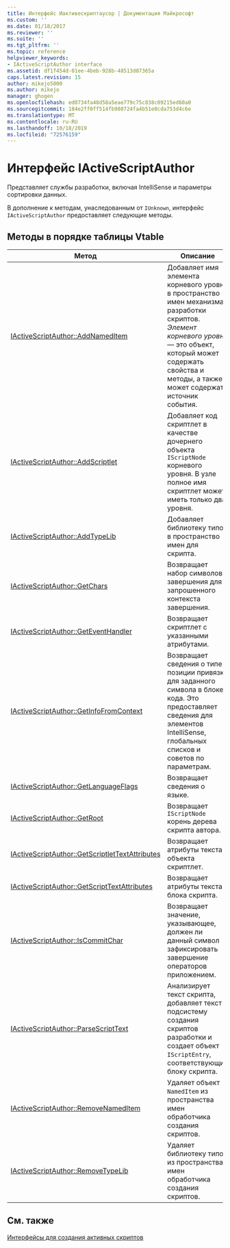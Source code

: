 ```yaml
---
title: Интерфейс Иактивескриптаусор | Документация Майкрософт
ms.custom: ''
ms.date: 01/18/2017
ms.reviewer: ''
ms.suite: ''
ms.tgt_pltfrm: ''
ms.topic: reference
helpviewer_keywords:
- IActiveScriptAuthor interface
ms.assetid: df1f454d-01ee-4beb-928b-48513d07365a
caps.latest.revision: 15
author: mikejo5000
ms.author: mikejo
manager: ghogen
ms.openlocfilehash: ed0734fa48d58a5eae779c75c838c09215ed60a0
ms.sourcegitcommit: 184e2ff0ff514fb980724fa4b51e0cda753d4c6e
ms.translationtype: MT
ms.contentlocale: ru-RU
ms.lasthandoff: 10/18/2019
ms.locfileid: "72576159"
---
```

# <a name="iactivescriptauthor-interface"></a>Интерфейс IActiveScriptAuthor
Представляет службы разработки, включая IntelliSense и параметры сортировки данных.  
  
 В дополнение к методам, унаследованным от `IUnknown`, интерфейс `IActiveScriptAuthor` предоставляет следующие методы.  
  
## <a name="methods-in-vtable-order"></a>Методы в порядке таблицы Vtable  
  
|Метод|Описание|  
|------------|-----------------|  
|[IActiveScriptAuthor::AddNamedItem](../../winscript/reference/iactivescriptauthor-addnameditem.md)|Добавляет имя элемента корневого уровня в пространство имен механизма разработки скриптов. *Элемент корневого уровня* — это объект, который может содержать свойства и методы, а также может содержать источник события.|  
|[IActiveScriptAuthor::AddScriptlet](../../winscript/reference/iactivescriptauthor-addscriptlet.md)|Добавляет код скриптлет в качестве дочернего объекта `IScriptNode` корневого уровня. В узле полное имя скриптлет может иметь только два уровня.|  
|[IActiveScriptAuthor::AddTypeLib](../../winscript/reference/iactivescriptauthor-addtypelib.md)|Добавляет библиотеку типов в пространство имен для скрипта.|  
|[IActiveScriptAuthor::GetChars](../../winscript/reference/iactivescriptauthor-getchars.md)|Возвращает набор символов завершения для запрошенного контекста завершения.|  
|[IActiveScriptAuthor::GetEventHandler](../../winscript/reference/iactivescriptauthor-geteventhandler.md)|Возвращает скриптлет с указанными атрибутами.|  
|[IActiveScriptAuthor::GetInfoFromContext](../../winscript/reference/iactivescriptauthor-getinfofromcontext.md)|Возвращает сведения о типе и позиции привязки для заданного символа в блоке кода. Это предоставляет сведения для элементов IntelliSense, глобальных списков и советов по параметрам.|  
|[IActiveScriptAuthor::GetLanguageFlags](../../winscript/reference/iactivescriptauthor-getlanguageflags.md)|Возвращает сведения о языке.|  
|[IActiveScriptAuthor::GetRoot](../../winscript/reference/iactivescriptauthor-getroot.md)|Возвращает `IScriptNode` корень дерева скрипта автора.|  
|[IActiveScriptAuthor::GetScriptletTextAttributes](../../winscript/reference/iactivescriptauthor-getscriptlettextattributes.md)|Возвращает атрибуты текста объекта скриптлет.|  
|[IActiveScriptAuthor::GetScriptTextAttributes](../../winscript/reference/iactivescriptauthor-getscripttextattributes.md)|Возвращает атрибуты текста блока скрипта.|  
|[IActiveScriptAuthor::IsCommitChar](../../winscript/reference/iactivescriptauthor-iscommitchar.md)|Возвращает значение, указывающее, должен ли данный символ зафиксировать завершение операторов приложением.|  
|[IActiveScriptAuthor::ParseScriptText](../../winscript/reference/iactivescriptauthor-parsescripttext.md)|Анализирует текст скрипта, добавляет текст в подсистему создания скриптов разработки и создает объект `IScriptEntry`, соответствующий блоку скрипта.|  
|[IActiveScriptAuthor::RemoveNamedItem](../../winscript/reference/iactivescriptauthor-removenameditem.md)|Удаляет объект `NamedItem` из пространства имен обработчика создания скриптов.|  
|[IActiveScriptAuthor::RemoveTypeLib](../../winscript/reference/iactivescriptauthor-removetypelib.md)|Удаляет библиотеку типов из пространства имен обработчика создания скриптов.|  
  
## <a name="see-also"></a>См. также  
 [Интерфейсы для создания активных скриптов](../../winscript/reference/active-script-authoring-interfaces.md)